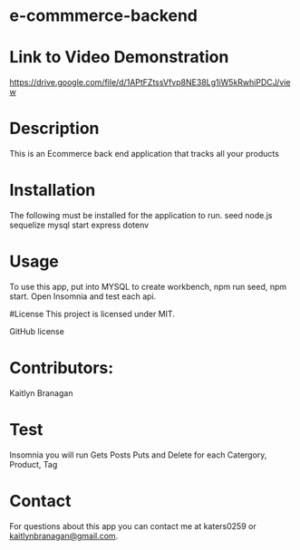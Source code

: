 # e-commmerce-backend
# Link to Video Demonstration
https://drive.google.com/file/d/1APtFZtssVfvp8NE38Lg1iW5kRwhiPDCJ/view

# Description
This is an Ecommerce back end application that tracks all your products 


# Installation
The following must be installed for the application to run.
seed
node.js
sequelize
mysql
start
express
dotenv

# Usage
To use this app, put into MYSQL to create workbench, npm run seed, npm start.
Open Insomnia and test each api.

#License
This project is licensed under MIT.

GitHub license

# Contributors:
Kaitlyn Branagan

# Test
Insomnia you will run Gets Posts Puts and Delete for each Catergory, Product, Tag

# Contact
For questions about this app you can contact me at katers0259 or kaitlynbranagan@gmail.com.
